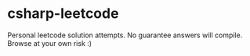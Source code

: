# csharp-leetcode
Personal leetcode solution attempts. No guarantee answers will compile. Browse at your own risk :)

